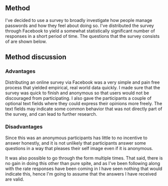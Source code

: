 ## Method

I've decided to use a survey to broadly investigate how people manage passwords and how they feel
about doing so. I've distributed the survey through Facebook to yield a somewhat statistically
significant number of responses in a short period of time. The questions that the survey consists of
are shown below.

## Method discussion

### Advantages

Distributing an online survey via Facebook was a very simple and pain free process that yielded
empirical, real world data quickly. I made sure that the survey was quick to finish and anonymous
so that users would not be discouraged from participating. I also gave the participants a couple of
optional text fields where they could express their opinions more freely. The text fields may
indicate some common behavior that was not directly part of the survey, and can lead to further research.

### Disadvantages

Since this was an anonymous participants has little to no incentive to answer honestly, and it is
not unlikely that participants answer some questions in a way that pleases their self image even if
it is anonymous.

It was also possible to go through the form multiple times. That said, there is no gain in doing
this other than pure spite, and as I've been following along with the rate responses have been
coming in I have seen nothing that would indicate this, hence I'm going to assume that the answers I
have received are valid.

